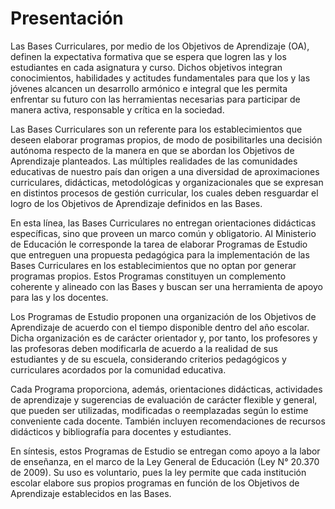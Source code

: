 # Presentación

Las Bases Curriculares, por medio de los Objetivos de Aprendizaje (OA), definen la expectativa formativa que se espera que logren las y los estudiantes en cada asignatura y curso. Dichos objetivos integran conocimientos, habilidades y actitudes fundamentales para que los y las jóvenes alcancen un desarrollo armónico e integral que les permita enfrentar su futuro con las herramientas necesarias para participar de manera activa, responsable y crítica en la sociedad.

Las Bases Curriculares son un referente para los establecimientos que deseen elaborar programas propios, de modo de posibilitarles una decisión autónoma respecto de la manera en que se abordan los Objetivos de Aprendizaje planteados. Las múltiples realidades de las comunidades educativas de nuestro país dan origen a una diversidad de aproximaciones curriculares, didácticas, metodológicas y organizacionales que se expresan en distintos procesos de gestión curricular, los cuales deben resguardar el logro de los Objetivos de Aprendizaje definidos en las Bases.

En esta línea, las Bases Curriculares no entregan orientaciones didácticas específicas, sino que proveen un marco común y obligatorio. Al Ministerio de Educación le corresponde la tarea de elaborar Programas de Estudio que entreguen una propuesta pedagógica para la implementación de las Bases Curriculares en los establecimientos que no optan por generar programas propios. Estos Programas constituyen un complemento coherente y alineado con las Bases y buscan ser una herramienta de apoyo para las y los docentes.

Los Programas de Estudio proponen una organización de los Objetivos de Aprendizaje de acuerdo con el tiempo disponible dentro del año escolar. Dicha organización es de carácter orientador y, por tanto, los profesores y las profesoras deben modificarla de acuerdo a la realidad de sus estudiantes y de su escuela, considerando criterios pedagógicos y curriculares acordados por la comunidad educativa.

Cada Programa proporciona, además, orientaciones didácticas, actividades de aprendizaje y sugerencias de evaluación de carácter flexible y general, que pueden ser utilizadas, modificadas o reemplazadas según lo estime conveniente cada docente. También incluyen recomendaciones de recursos didácticos y bibliografía para docentes y estudiantes.

En síntesis, estos Programas de Estudio se entregan como apoyo a la labor de enseñanza, en el marco de la Ley General de Educación (Ley N° 20.370 de 2009). Su uso es voluntario, pues la ley permite que cada institución escolar elabore sus propios programas en función de los Objetivos de Aprendizaje establecidos en las Bases.
